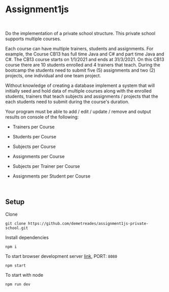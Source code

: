 # Assignment1js

<br>

Do the implementation of a private school structure.
This private school supports multiple courses.

Each course can have multiple trainers, students and assignments.
For example, the Course CB13 has full time Java and C# and part time Java and C#. The CB13 course starts on 1/1/2021 and ends at 31/3/2021.
On this CB13 course there are 10 students enrolled and 4 trainers that teach.
During the bootcamp the students need to submit five (5) assignments and two (2) projects, one
individual and one team project.

Without knowledge of creating a database implement a system that will initially seed and hold data of multiple courses along with the
enrolled students, trainers that teach subjects and assignments / projects that the
each students need to submit during the course's duration.

Your program must be able to add / edit / update / remove and output results on console of the following:

- Trainers per Course

- Students per Course

- Subjects per Course

- Assignments per Course

- Subjects per Trainer per Course

- Assignments per Student per Course

<br>

## Setup

Clone

    git clone https://github.com/demetreades/assignment1js-private-school.git

Install dependencies

    npm i

To start browser development server [link](http://localhost:8080),
PORT: `8080`

    npm start

To start with node

    npm run dev
